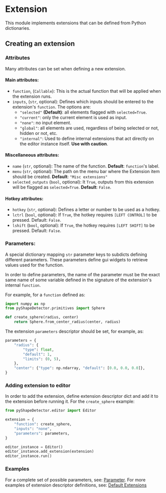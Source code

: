 # Extension

This module implements extensions that can be defined from Python dictionaries.

## Creating an extension

### Attributes
Many attributes can be set when defining a new extension.

#### Main attributes:

- `function`, (`Callable`): This is the actual function that will be applied when the extension runs.
- `inputs`, (`str`, optional): Defines which inputs should be entered to the extension's `function`. The options are:
  - `"selected"` **(Default)**: all elements flagged with `selected=True`.
  - `"current"`: only the current element is used as input.
  - `"none"`: no input element.
  - `"global"`: all elements are used, regardless of being selected or not, hidden or not, etc.
  - `"internal"`: Used to define internal extensions that act directly on the editor instance itself. **Use with caution**.

#### Miscellaneous attributes:
- `name` (`str`, optional): The name of the function. **Default**: `function`'s label.
- `menu` (`str`, optional): The path on the menu bar where the Extension item should be created. **Default**: `"Misc extensions"`
- `selected_outputs` (`bool`, optional): It `True`, outputs from this extension will be flagged as `selected=True`. **Default**: `False`.

#### Hotkey attributes:

- `hotkey` (`str`, optional): Defines a letter or number to be used as a hotkey.
- `lctrl` (`bool`, optional): If `True`, the hotkey requires `[LEFT CONTROL]` to be pressed. Default: `False`.
- `lshift` (`bool`, optional): If `True`, the hotkey requires `[LEFT SHIFT]` to be pressed. Default: `False`.

### Parameters:

A special dictionary mapping `str` parameter keys to subdicts defining different parameters. These parameters define gui widgets to retrieve values used for the function.

In order to define parameters, the name of the parameter must be the exact same name of some variable defined in the signature of the extension's internal `function`.

For example, for a `function` defined as:
```python
import numpy as np
from pyShapeDetector.primitives import Sphere

def create_sphere(radius, center)
    return Sphere.from_center_radius(center, radius)
```

The extension `parameters` descriptor should be set, for example, as:

```python
parameters = {
    "radius": {
        "type": float,
        "default": 1,
        "limits": (0, 5),
    },
    "center": {"type": np.ndarray, "default": [0.0, 0.0, 0.0]},
}
```

### Adding extension to editor
In order to add the extension, define extension descriptor dict and add it to the extension before running it.
For the `create_sphere` example:

```python
from pyShapeDetector.editor import Editor

extension = {
    "function": create_sphere,
    "inputs": "none",
    "parameters": parameters,
}

editor_instance = Editor()
editor_instance.add_extension(extension)
editor_instance.run()
```

### Examples
For a complete set of possible parameters, see: [Parameter](https://github.com/evbernardes/pyShapeDetector/tree/main/pyShapeDetector/editor/README.md).
For more examples of extension descriptor definitions, see: [Default Extensions](https://github.com/evbernardes/pyShapeDetector/tree/main/pyShapeDetector/editor/extensions/default_extensions)

